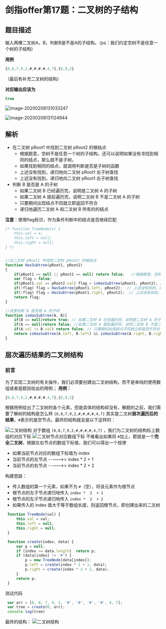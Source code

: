 # 剑指offer第17题：二叉树的子结构



## 题目描述

输入两棵二叉树A，B，判断B是不是A的子结构。（ps：我们约定空树不是任意一个树的子结构）

**用例**

```javascript
{8,8,7,9,2,#,#,#,#,4,7},{8,9,2}
```

（最后有补充二叉树的结构）

**对应输出应该为**

```javascript
true
```

![image-20200208131033247](images/image-20200208131033247.png)

![image-20200208131124944](images/image-20200208131124944.png)

## 解析

- 在二叉树 pRoot1 中找到二叉树 pRoot2 的根结点
  - 根据题意，空树不是任意一个树的子结构，还可以说明如果没有寻找到相同的结点，那么就不是子树。
  - 如果找到相同的结点，就调用判断是否是子树的函数
  - 上述没有找到，递归地向二叉树 pRoot1 左子树查找
  - 上述没有找到，递归地向二叉树 pRoot1 右子树查找
- 判断 B 是否是 A 的子树
  - 如果二叉树 B 已经遍历完，说明是二叉树 A 的子树
  - 如果二叉树 A 提前遍历完，说明二叉树 B 不是二叉树 A 的子树
  - 只要期间出现结点不同就立即返回不符合
  - 递归地遍历二叉树 A 和二叉树 B 所有的的结点

**注意**：使用flag标识，作为条件判断中的结点是否继续匹配

```javascript
/* function TreeNode(x) {
    this.val = x;
    this.left = null;
    this.right = null;
} */


//在二叉树 pRoot1 中找到二叉树 pRoot2 的根结点
function HasSubtree(pRoot1, pRoot2)
{
    if(pRoot1 == null || pRoot2 == null) return false;   //根据题意，空树不是任意一个树的子结构，还可以说明如果没有寻找到相同的结点，那么就不是子树。
    var flag = false;  
    if(pRoot1.val == pRoot2.val) flag = isHasSubtree(pRoot1, pRoot2); // 如果找到相同的结点，就调用判断是否是子树的函数
    if(!flag) flag = HasSubtree(pRoot1.left, pRoot2);  // 上述没有找到，向二叉树 pRoot1 左子树查找
    if(!flag) flag = HasSubtree(pRoot1.right, pRoot2);  // 上述没有找到，向二叉树 pRoot1 右子树查找
    return flag;
}

//这里判断 B 是否是 A 的子树
function isHasSubtree(A, B){
    if(B == null)return true; // 如果二叉树 B 已经遍历完，说明是二叉树 A 的子树
    if(A == null)return false; //如果二叉树 A 提前遍历完，说明二叉树 B 不是二叉树 A 的子树
    if(A.val != B.val) return false; // 只要期间出现结点不同就立即返回不符合
    return isHasSubtree(A.left, B.left) && isHasSubtree(A.right, B.right);  // 遍历二叉树 A 和二叉树 B 所有的的结点
}
```



## 层次遍历结果的二叉树结构

### 前言
为了实现二叉树的有关操作，我们必须要创建出二叉树结构，而不是单纯的使用数组或者是题目给出的用例；
**用例：**

```javascript
{8,8,7,9,2,#,#,#,#,4,7},{8,9,2}
```

根据用例给出了二叉树的各个元素，但是具体的结构却没有，解题的之前，我们需要了解树的结构是怎么样
 `{8,8,7,9,2,#,#,#,#,4,7}` 其实是二叉树**层次遍历后的结果**，`#`表示的是空节点。最终的结构就会是以下这样的：

![二叉树结构](images/20200210185048299.png)
对于数组 `[8,8,7,9,2,#,#,#,#,4,7]` ，我们为二叉树的结构标上数组的对应下标
![二叉树节点对应数组下标](images/20200210190420991.png)
不难看出如果将 `#`加上，那就是一个**完全二叉树**，根据左右节点的数组下标值，我们可以得出一个规律

- 如果当前节点对应的数组下标值为 index
- 当前节点的左节点   ----->>  index *  2  + 1
- 当前节点的右节点   ----->>  index *  2  + 2

构建思路：
- 传入数组的第一个元素，如果不为  `#`（空），将该元素作为根节点
- 根节点的左子节点递归地传入 `index *  2  + 1`
- 根节点的左子节点递归地传入 `index *  2  + 2`
- 如果传入的 index 值大于等于数组长度，则返回根节点，即创建出来的二叉树

```javascript
 function TreeNode(val) {
     this.val = val;
     this.left = null;
     this.right = null;
 }

 function create(index, data) {
     var p = null;
     if (index >= data.length)  return p;
     if (data[index] != '#') {
         p = new TreeNode(data[index]);
         p.left = create(index * 2 + 1, data);
         p.right = create(index * 2 + 2, data);
     }
     return p;
 }
```

测试代码
```javascript
 var arr = [8, 8, 7, 9, 2, '#', '#', '#', '#', 4, 7];
 var tree = create(0, arr);
 console.log(tree)
```
最终的结构：
![二叉树结构](images/20200210193710296.png)